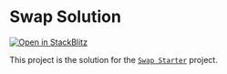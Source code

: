 # Swap Solution

[![Open in StackBlitz](https://developer.stackblitz.com/img/open_in_stackblitz.svg)](https://stackblitz.com/github/stackblitz/ng-be-workshop/tree/main/solutions/webworkers/3-message-channel?file=src%2Findex.html)

This project is the solution for the [`Swap Starter`](../../../exercises/webworkers/3-message-channel) project.
